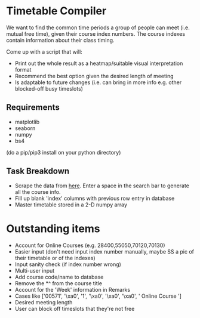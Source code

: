 # Timetable Compiler 

We want to find the common time periods a group of people can meet
(i.e. mutual free time), given their course index numbers. The course
indexes contain information about their class timing.

Come up with a script that will:
- Print out the whole result as a heatmap/suitable visual
interpretation format
- Recommend the best option given the desired length of meeting
- Is adaptable to future changes (i.e. can bring in more info e.g. other blocked-off busy timeslots)

## Requirements

- matplotlib
- seaborn
- numpy
- bs4

(do a pip/pip3 install on your python directory)

## Task Breakdown

- Scrape the data from [here](https://wish.wis.ntu.edu.sg/webexe/owa/aus_schedule.main). Enter a space in the search bar to generate all the course info.
- Fill up blank 'index' columns with previous row entry in database 
- Master timetable stored in a 2-D numpy array

# Outstanding items
- Account for Online Courses (e.g. 28400,55050,70120,70130)
- Easier input (don't need input index number manually, maybe SS a pic of their timetable or of the indexes)
- Input sanity check (if index number wrong)
- Multi-user input
- Add course code/name to database
- Remove the *^ from the course title
- Account for the 'Week' information in Remarks
- Cases like ['00571', '\xa0', '1', '\xa0', '\xa0', '\xa0', '  Online Course ']
- Desired meeting length 
- User can block off timeslots that they're not free 